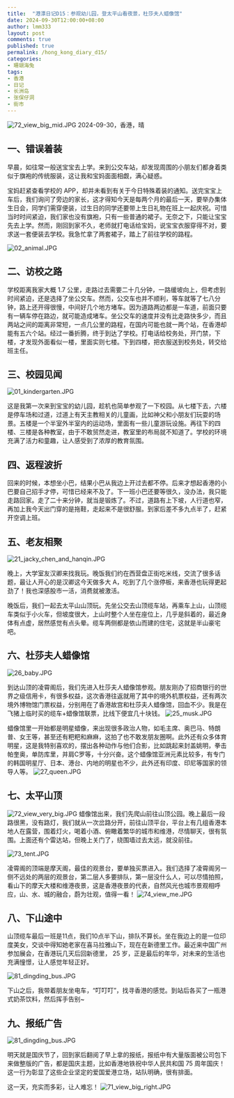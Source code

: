 ```yaml
---
title:  "港漂日记D15：参观幼儿园，登太平山看夜景，杜莎夫人蜡像馆"
date: 2024-09-30T12:00:00+08:00
author: lmm333
layout: post
comments: true
published: true
permalink: /hong_kong_diary_d15/
categories:
- 珊瑚海兔
tags:
- 香港
- 日记
- 长洲岛
- 张保仔洞
- 街市
---
```

![72_view_big_mid.JPG](../images/2024-09-30-hong_kong_diary_d15/72_view_big_mid.JPG)
2024-09-30，香港，晴

## 一、错误着装
早晨，如往常一般送宝宝去上学。来到公交车站，却发现周围的小朋友们都身着类似于旗袍的传统服装，这让我和宝妈面面相觑，满心疑惑。

<!--more-->

宝妈赶紧查看学校的 APP，却并未看到有关于今日特殊着装的通知。送完宝宝上车后，我们询问了旁边的家长，这才得知今天是每两个月的最后一天，要举办集体生日会，同学们需穿便装，过生日的同学还要带上生日礼物在班上一起庆祝。可惜当时时间紧迫，我们家也没有旗袍，只有一些普通的裙子。无奈之下，只能让宝宝先去上学。然而，刚回到家不久，老师就打电话给宝妈，说宝宝衣服穿得不对，要求送一套便装去学校。我急忙拿了两套裙子，踏上了前往学校的路程。

![02_animal.JPG](../images/2024-09-30-hong_kong_diary_d15/02_animal.JPG)

## 二、访校之路
学校距离我家大概 1.7 公里，走路过去需要二十几分钟，一路缓坡向上，但考虑到时间紧迫，还是选择了坐公交车。然而，公交车也并不顺利，等车就等了七八分钟，路上还开得很慢，中间好几个地方堵车。因为道路两边都是一车道，前面只要有一辆车停在路边，就可能造成堵车。坐公交车的速度并没有比走路快多少，而且两站之间的距离非常短，一点几公里的路程，在国内可能也就一两个站，在香港却能有五六个站。经过一番折腾，终于到达了学校。打电话给校务处，开门禁，下楼，才发现外面看似一楼，里面实则七楼。下到四楼，把衣服送到校务处，转交给班主任。

## 三、校园见闻
![01_kindergarten.JPG](../images/2024-09-30-hong_kong_diary_d15/01_kindergarten.JPG)

这是我第一次来到宝宝的幼儿园，趁机也简单参观了一下校园。从七楼下去，六楼是停车场和过道，过道上有天主教相关的儿童画，比如神父和小朋友们玩耍的场景。五楼是一个半室外半室内的运动场，里面有一些儿童游玩设施。再往下的四楼、三楼是各种教室，由于不敢贸然走进，教室里的布局就不知道了。学校的环境充满了活力和童趣，让人感受到了浓厚的教育氛围。

## 四、返程波折
回来的时候，本想坐小巴，结果小巴从我边上开过去都不停。后来才想起香港的小巴要自己招手才停，可惜已经来不及了。下一班小巴还要等很久，没办法，我只能走路回家。走了二十来分钟，就当是锻炼了。不过，道路有上下坡，人行道也窄，再加上我今天出门穿的是拖鞋，走起来不是很舒服。到家后差不多九点半了，赶紧开空调上班。

## 五、老友相聚
![21_jacky_chen_and_hanqin.JPG](../images/2024-09-30-hong_kong_diary_d15/21_jacky_chen_and_hanqin.JPG)

晚上，大学室友汉卿来找我玩。晚饭我们约在西营盘正街吃米线，交流了很多话题，最让人开心的是汉卿这今天做多大 A，吃到了几个涨停板，来香港也玩得更起劲了！我也深感股市一活，消费就被激活。

晚饭后，我们一起去太平山山顶玩。先坐公交去山顶缆车站，再乘车上山，山顶缆车类似于小火车，但坡度很大，上山时整个人坐在座位上，几乎是斜着的，最近身体有点虚，居然感觉有点头晕。缆车两侧都是依山而建的住宅，这就是半山豪宅吧。

## 六、杜莎夫人蜡像馆
![26_baby.JPG](../images/2024-09-30-hong_kong_diary_d15/26_baby.JPG)

到达山顶的凌霄阁后，我们先进入杜莎夫人蜡像馆参观。朋友刚办了招商银行的世界之级信用卡，有很多权益，这次香港往返就用了其中的境外机票权益，还有两次境外博物馆门票权益，分别用在了香港故宫和杜莎夫人蜡像馆，回血不少。我是在飞猪上临时买的缆车+蜡像馆联票，比线下便宜几十块钱。
![25_musk.JPG](../images/2024-09-30-hong_kong_diary_d15/25_musk.JPG)

蜡像馆里一开始都是明星蜡像，来出现很多政治人物，如毛主席、奥巴马、特朗普、女王等，甚至还有粑粑和麻麻，这拍了也不敢发朋友圈啊。此外还有众多体育明星，这是我特别喜欢的，摆出各种动作与他们合影，比如跳起来封盖姚明，拳击帕奎奥，单防库里，并肩C罗等，十分兴奋。这个蜡像馆亚洲元素比较多，有专门的韩国明星厅、日本、港台、内地的明星也不少，此外还有印度、印尼等国家的领导人等。
![27_queen.JPG](../images/2024-09-30-hong_kong_diary_d15/27_queen.JPG)

## 七、太平山顶
![72_view_very_big.JPG](../images/2024-09-30-hong_kong_diary_d15/72_view_very_big.JPG)
蜡像馆出来，我们先爬山前往山顶公园。晚上最后一段路很黑，没有路灯，我们就从一次岔路分开，前往山顶平台，平台上有几组香港本地人在露营，围着灯火，喝着小酒、俯瞰着繁华的城市和维港，尽情聊天，很有氛围。上面还有个雷达站，但晚上关门了，绕围墙过去太远，就没前往。

![73_tent.JPG](../images/2024-09-30-hong_kong_diary_d15/73_tent.JPG)

凌霄阁的顶端是摩天阁，最佳的观景台，要单独买票进入。我们选择了凌霄阁另一侧不远处的两层的观景台，第二层人多要排队，第一层没什么人，可以尽情拍照，看山下的摩天大楼和维港夜景，这是香港夜景的代表，自然风光也城市景观相呼应，山、水、城的融合，蔚为壮观，值得一看！
![74_view_me.JPG](../images/2024-09-30-hong_kong_diary_d15/74_view_me.JPG)

## 八、下山途中
山顶缆车最后一班是11点，我们10点半下山，排队不算长。坐在我边上的是一位印度美女，交谈中得知她老家在喜马拉雅山下，现在在新德里工作。最近来中国广州参加展会，在香港玩几天后回新德里， 25 岁，正是最后的年华，对未来的生活也充满憧憬，让人感觉年轻正好。

![81_dingding_bus.JPG](../images/2024-09-30-hong_kong_diary_d15/81_dingding_bus.JPG)

下山之后，我带着朋友坐电车，“叮叮叮”，找寻香港的感觉。到站后各买了一瓶港式奶茶饮料，然后挥手告别~

## 九、报纸广告
![81_dingding_bus.JPG](../images/2024-09-30-hong_kong_diary_d15/81_dingding_bus.JPG)

明天就是国庆节了，回到家后翻阅了早上拿的报纸，报纸中有大量版面被公司包下来做整版的广告，都是国庆主题，比如香港地铁祝中华人民共和国 75 周年国庆！这一行为彰显了这些企业坚定的爱国爱港立场，站队明确，很有排面。

这一天，充实而多彩，让人难忘！
![71_view_big_right.JPG](../images/2024-09-30-hong_kong_diary_d15/71_view_big_right.JPG)